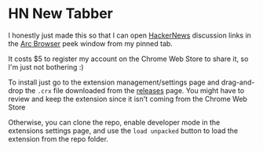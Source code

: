 # HN New Tabber

I honestly just made this so that I can open [HackerNews](https://news.ycombinator.com/) discussion links in the [Arc Browser](https://arc.net/) peek window from my pinned tab.

It costs $5 to register my account on the Chrome Web Store to share it, so I'm just not bothering :)

To install just go to the extension management/settings page and drag-and-drop the `.crx` file downloaded from the [releases](https://github.com/ZeinHajjAli/HN-New-Tabber/releases) page. You might have to review and keep the extension since it isn't coming from the Chrome Web Store

Otherwise, you can clone the repo, enable developer mode in the extensions settings page, and use the `load unpacked` button to load the extension from the repo folder.
